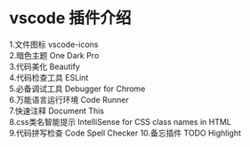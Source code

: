 # vscode 插件介绍  

1.文件图标 vscode-icons  
2.暗色主题 One Dark Pro  
3.代码美化 Beautify  
4.代码检查工具 ESLint  
5.必备调试工具 Debugger for Chrome  
6.万能语言运行环境 Code Runner  
7.快速注释 Document This  
8.css类名智能提示  IntelliSense for CSS class names in HTML  
9.代码拼写检查 Code Spell Checker
10.备忘插件 TODO Highlight
